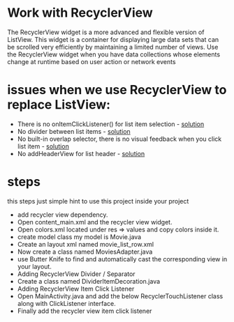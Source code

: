 # Work with RecyclerView


The RecyclerView widget is a more advanced and flexible version of ListView. This widget is a container for displaying large data sets that can be scrolled very efficiently by maintaining a limited number of views. Use the RecyclerView widget when you have data collections whose elements change at runtime based on user action or network events



# issues when we use RecyclerView to replace ListView:

* There is no onItemClickListener() for list item selection - [solution](http://stackoverflow.com/questions/24885223/why-doesnt-recyclerview-have-onitemclicklistener-and-how-recyclerview-is-dif)
* No divider between list items - [solution](http://stackoverflow.com/questions/24618829/how-to-add-dividers-and-spaces-between-items-in-recyclerview)
* No built-in overlap selector, there is no visual feedback when you click list item - [solution](https://blog.stylingandroid.com/material-part-5/)
* No addHeaderView for list header - [solution](http://stackoverflow.com/questions/26530685/is-there-an-addheaderview-equivalent-for-recyclerview)


# steps
this steps just simple hint to use this project inside your project
- add recycler view dependency.
- Open content_main.xml and the recycler view widget.
- Open colors.xml located under res ⇒ values and copy colors inside it.
- create model class my model is Movie.java
- Create an layout xml named movie_list_row.xml
- Now create a class named MoviesAdapter.java
- use Butter Knife to find and automatically cast the corresponding view in your layout.
- Adding RecyclerView Divider / Separator
- Create a class named DividerItemDecoration.java 
- Adding RecyclerView Item Click Listener
- Open MainActivity.java and add the below RecyclerTouchListener class along with ClickListener interface.
- Finally add the recycler view item click listener

